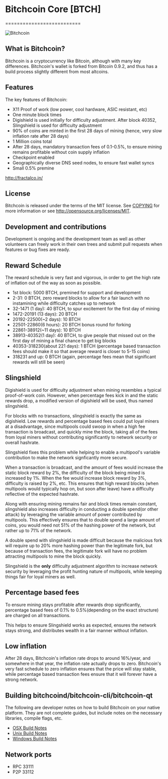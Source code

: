 # Bitchcoin Core [BTCH]
==========================

![Bitchcoin](http://i.imgur.com/LCv2wcn.png)

## What is Bitchcoin?
Bitchcoin is a cryptocurrency like Bitcoin, although with many key differences. Bitchcoin's wallet is forked from Bitcoin 0.9.2, and thus has a build process slightly different from most altcoins.

## Features

The key features of Bitchcoin:

* X11 Proof of work (low power, cool hardware, ASIC resistant, etc)
* One minute block times
* Digishield is used initially for difficulty adjustment. After block 40352, Slingshield is used for difficulty adjustment
* 90% of coins are minted in the first 28 days of mining (hence, very slow inflation rate after 28 days)
* 1 Million coins total
* After 28 days, mandatory transaction fees of 0.1-0.5%, to ensure mining remains profitable without coin supply inflation
* Checkpoint enabled
* Geographically diverse DNS seed nodes, to ensure fast wallet syncs
* Small 0.5% premine


http://fractalco.in/

## License
Bitchcoin is released under the terms of the MIT license. See [COPYING](COPYING)
for more information or see http://opensource.org/licenses/MIT.

## Development and contributions
Development is ongoing and the development team as well as other volunteers can freely work in their own trees and submit pull requests when features or bug fixes are ready.


## Reward Schedule

The reward schedule is very fast and vigorous, in order to get the high rate of inflation out of the way as soon as possible.

* 1st block:  5000 BTCH, premined for support and development
* 2-31: 0 BTCH, zero reward blocks to allow for a fair launch with no instamining while difficulty catches up to network
* 32-1471 (1 day): 40 BTCH, to spur excitement for the first day of mining
* 1472-20191 (13 days): 20 BTCH
* 20192-22500(~2 days): 10 BTCH
* 22501-22860(6 hours): 20 BTCH bonus round for forking
* 22861-38912(~11 days): 10 BTCH
* 38913-40352(1 day): 40 BTCH, to give people that missed out on the first day of mining a final chance to get big blocks
* 40353-318230(about 221 days): 1 BTCH (percentage based transaction fees should make it so that average reward is closer to 5-15 coins)
* 318231 and up: 0 BTCH (again, percentage fees mean that significant rewards will still be seen)

## Slingshield

Digishield is used for difficulty adjustment when mining resembles a typical proof-of-work coin. However, when percentage fees kick in and the static rewards drop, a modified version of digishield will be used, thus named slingshield. 

For blocks with no transactions, slingshield is exactly the same as digishield. Low rewards and percentage based fees could put loyal miners at a disadvantage, since multipools could swoop in when a high fee transaction is broadcast, and quickly mine the block, taking all of the fees from loyal miners without contributing significantly to network security or overall hashrate. 

Slingshield fixes this problem while helping to enable a multipool's variable contribution to make the network signficantly more secure. 

When a transaction is broadcast, and the amount of fees would increase the static block reward by 2%, the difficulty of the block being mined is increased by 1%. When the fee would increase block reward by 3%, difficulty is raised by 2%, etc. This ensures that high reward blocks (when multipools would typically hop on, but soon after leave) have a difficulty reflective of the expected hashrate. 

Along with ensuring mining remains fair and block times remain constant, slingshield also increases difficulty in conducting a double spend(or other attack) by leveraging the variable amount of power contributed by multipools. This effectively ensures that to double spend a large amount of coins, you would need not 51% of the hashing power of the network, but rather up to 71% of the network.  

A double spend with slingshield is made difficult because the malicious fork will require up to 20% more hashing power than the legitimate fork, but because of transaction fees, the legitimate fork will have no problem attracting multipools to mine the block quickly. 

Slingshield is the **only** difficulty adjustment algorithm to increase network security by leveraging the profit hunting nature of multipools, while keeping things fair for loyal miners as well. 

## Percentage based fees

To ensure mining stays profitable after rewards drop significantly, percentage based fees of 0.1% to 0.5%(depending on the exact structure) are charged on all transactions. 

This helps to ensure Slingshield works as expected, ensures the network stays strong, and distributes wealth in a fair manner without inflation.

## Low inflation

After 28 days, Bitchcoin's inflation rate drops to around 16%/year, and somewhere in that year, the inflation rate actually drops to zero. Bitchcoin's very fast schedule to zero inflation ensures that the price will stay stable, while percentage based transaction fees ensure that it will forever have a strong network.  


##  Building bitchcoind/bitchcoin-cli/bitchcoin-qt

  The following are developer notes on how to build Bitchcoin on your native platform. They are not complete guides, but include notes on the necessary libraries, compile flags, etc.

  - [OSX Build Notes](doc/build-osx.md)
  - [Unix Build Notes](doc/build-unix.md)
  - [Windows Build Notes](doc/build-msw.md)

## Network ports

* RPC 33111
* P2P 33112
